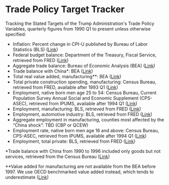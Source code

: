 # Trade Policy Target Tracker
Tracking the Stated Targets of the Trump Administration's Trade Policy
Variables, quarterly figures from 1990 Q1 to present unless otherwise specified:
- Inflation: Percent change in CPI-U published by Bureau of Labor Statistics (BLS) ([Link](https://data.bls.gov/timeseries/CUUR0000SA0L1E))
- Federal budget balance: Department of the Treasury, Fiscal Service, retrieved from FRED ([Link](https://fred.stlouisfed.org/series/MTSDS133FMS))
- Aggregate trade balance: Bureau of Economic Analysis (BEA) ([Link](https://www.bea.gov/data/intl-trade-investment/international-trade-goods-and-services))
- Trade balance with China*: BEA ([Link](https://www.bea.gov/data/intl-trade-investment/international-trade-goods-and-services))
- Total real value added, manufacturing**: BEA ([Link](https://www.bea.gov/itable/gdp-by-industry))
- Total private construction spending, manufacturing: Census Bureau, retrieved from FRED, available after 1993 Q1 ([Link](https://fred.stlouisfed.org/series/PRMFGCON))
- Employment, native born men age 25 to 54: Census Bureau, Current Population Survey Annual Social and Economic Supplement (CPS-ASEC), retrieved from IPUMS, available after 1994 Q1 ([Link](https://cps.ipums.org/cps/index.shtml))
- Employment, manufacturing: BLS, retrieved from FRED ([Link](https://fred.stlouisfed.org/series/MANEMP))
- Employment, automotive industry: BLS, retrieved from FRED ([Link](https://fred.stlouisfed.org/series/CES3133600101))
- Aggregate employment in manufacturing, counties most affected by the “China shock”: TBD (CBP or QCEW)
- Employment rate, native born men age 16 and above: Census Bureau, CPS-ASEC, retrieved from IPUMS, available after 1994 Q1 ([Link](https://cps.ipums.org/cps/index.shtml))
- Employment, total private: BLS, retrieved from FRED ([Link](https://fred.stlouisfed.org/series/USPRIV))

*Trade balance with China from 1990 to 1996 included only goods but not services, retrieved from the Census Bureau ([Link](https://www.census.gov/foreign-trade/balance/c5700.html))

**Value added for manufacturing are not available from the BEA before 1997. We use OECD benchmarked value added instead, which tends to underestimate ([Link](https://fred.stlouisfed.org/series/ULQBBV02USA189S))
